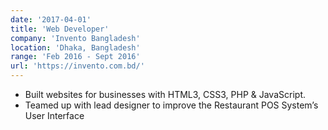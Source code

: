 ```yaml
---
date: '2017-04-01'
title: 'Web Developer'
company: 'Invento Bangladesh'
location: 'Dhaka, Bangladesh'
range: 'Feb 2016 - Sept 2016'
url: 'https://invento.com.bd/'
---
```


- Built websites for businesses with HTML3, CSS3, PHP & JavaScript.
- Teamed up with lead designer to improve the Restaurant POS System’s User Interface
